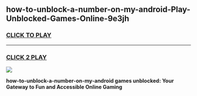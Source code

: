 
## how-to-unblock-a-number-on-my-android-Play-Unblocked-Games-Online-9e3jh
<h3>
<a href="https://premium76.site?title=how-to-unblock-a-number-on-my-android&ref=25A">CLICK TO PLAY</a></h3>
<hr>

<h3>
<a href="https://premium76.site?title=how-to-unblock-a-number-on-my-android&ref=25A">CLICK 2 PLAY</a>
  
</h3>

<a href="https://premium76.site?title=how-to-unblock-a-number-on-my-android&ref=25A"><img src="https://clearcache.store/games.png"></a>


**how-to-unblock-a-number-on-my-android games unblocked: Your Gateway to Fun and Accessible Online Gaming**
